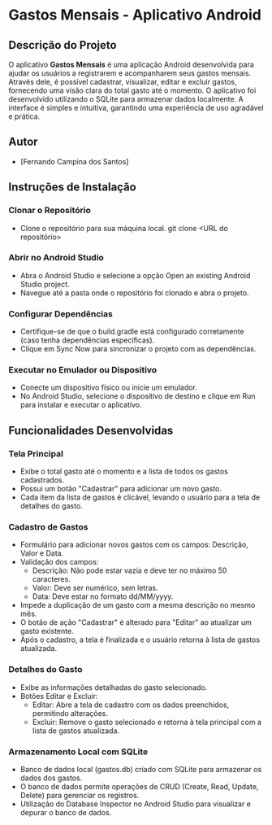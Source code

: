 # Gastos Mensais - Aplicativo Android

## Descrição do Projeto

O aplicativo **Gastos Mensais** é uma aplicação Android desenvolvida para ajudar os usuários a registrarem e acompanharem seus gastos mensais. Através dele, é possível cadastrar, visualizar, editar e excluir gastos, fornecendo uma visão clara do total gasto até o momento. O aplicativo foi desenvolvido utilizando o SQLite para armazenar dados localmente. A interface é simples e intuitiva, garantindo uma experiência de uso agradável e prática.

## Autor

- [Fernando Campina dos Santos]

## Instruções de Instalação

### Clonar o Repositório
* Clone o repositório para sua máquina local.
  git clone <URL do repositório>

### Abrir no Android Studio
* Abra o Android Studio e selecione a opção Open an existing Android Studio project.
* Navegue até a pasta onde o repositório foi clonado e abra o projeto.

### Configurar Dependências
* Certifique-se de que o build.gradle está configurado corretamente (caso tenha dependências específicas).
* Clique em Sync Now para sincronizar o projeto com as dependências.

### Executar no Emulador ou Dispositivo
* Conecte um dispositivo físico ou inicie um emulador.
* No Android Studio, selecione o dispositivo de destino e clique em Run para instalar e executar o aplicativo.

## Funcionalidades Desenvolvidas

### Tela Principal
  * Exibe o total gasto até o momento e a lista de todos os gastos cadastrados.
  * Possui um botão "Cadastrar" para adicionar um novo gasto.
  * Cada item da lista de gastos é clicável, levando o usuário para a tela de detalhes do gasto.

### Cadastro de Gastos
  *	Formulário para adicionar novos gastos com os campos: Descrição, Valor e Data.
  *	Validação dos campos:
    *	Descrição: Não pode estar vazia e deve ter no máximo 50 caracteres.
    *	Valor: Deve ser numérico, sem letras.
    *	Data: Deve estar no formato dd/MM/yyyy.
  *	Impede a duplicação de um gasto com a mesma descrição no mesmo mês.
  *	O botão de ação "Cadastrar" é alterado para "Editar" ao atualizar um gasto existente.
  *	Após o cadastro, a tela é finalizada e o usuário retorna à lista de gastos atualizada.

### Detalhes do Gasto
  * Exibe as informações detalhadas do gasto selecionado.
  * Botões Editar e Excluir:
    * Editar: Abre a tela de cadastro com os dados preenchidos, permitindo alterações.
    * Excluir: Remove o gasto selecionado e retorna à tela principal com a lista de gastos atualizada.

### Armazenamento Local com SQLite
  * Banco de dados local (gastos.db) criado com SQLite para armazenar os dados dos gastos.
  * O banco de dados permite operações de CRUD (Create, Read, Update, Delete) para gerenciar os registros.
  * Utilização do Database Inspector no Android Studio para visualizar e depurar o banco de dados.
